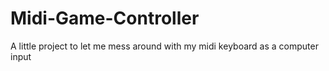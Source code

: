 # Midi-Game-Controller
A little project to let me mess around with my midi keyboard as a computer input
